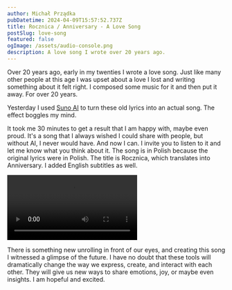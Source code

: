 ```yaml
---
author: Michał Prządka
pubDatetime: 2024-04-09T15:57:52.737Z
title: Rocznica / Anniversary - A Love Song
postSlug: love-song
featured: false
ogImage: /assets/audio-console.png
description: A love song I wrote over 20 years ago.
---
```


Over 20 years ago, early in my twenties I wrote a love song. Just like many other people at this age I was upset about a love I lost and writing something about it felt right. I composed some music for it and then put it away. For over 20 years.

Yesterday I used [Suno AI](https://www.suno.ai/) to turn these old lyrics into an actual song. The effect boggles my mind.

It took me 30 minutes to get a result that I am happy with, maybe even proud. It's a song that I always wished I could share with people, but without AI, I never would have. And now I can. I invite you to listen to it and let me know what you think about it. The song is in Polish because the original lyrics were in Polish. The title is Rocznica, which translates into Anniversary. I added English subtitles as well.


<video controls="">
  <source src="/assets/rocznica_video.mp4"  type="video/mp4">
</video>


There is something new unrolling in front of our eyes, and creating this song I witnessed a glimpse of the future. I have no doubt that these tools will dramatically change the way we express, create, and interact with each other. They will give us new ways to share emotions, joy, or maybe even insights. I am hopeful and excited.